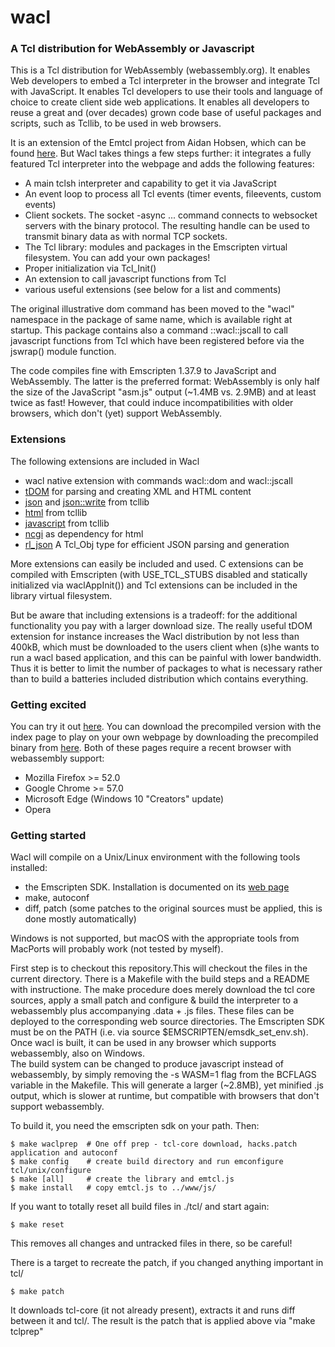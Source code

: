 # wacl

### A Tcl distribution for WebAssembly or Javascript

This is a Tcl distribution for WebAssembly (webassembly.org). It enables Web developers to embed a Tcl interpreter in the browser and integrate Tcl with JavaScript. It enables Tcl developers to use their tools and language of choice to create client side web applications. It enables all developers to reuse a great and (over decades) grown code base of useful packages and scripts, such as Tcllib, to be used in web browsers.

It is an extension of the Emtcl project from Aidan Hobsen, which can be found [here](https://aidanhs.github.io/emtcl/). But Wacl takes things a few steps further: it integrates a fully featured Tcl interpreter into the webpage and adds the following features:

* A main tclsh interpreter and capability to get it via JavaScript
* An event loop to process all Tcl events (timer events, fileevents, custom events)
* Client sockets. The socket -async ... command connects to websocket servers with the binary protocol. The resulting handle can be used to transmit binary data as with normal TCP sockets.
* The Tcl library: modules and packages in the Emscripten virtual filesystem. You can add your own packages!
* Proper initialization via Tcl_Init()
* An extension to call javascript functions from Tcl
* various useful extensions (see below for a list and comments)

The original illustrative dom command has been moved to the "wacl" namespace in the package of same name, which is available right at startup. This package contains also a command ::wacl::jscall to call javascript functions from Tcl which have been registered before via the jswrap() module function.

The code compiles fine with Emscripten 1.37.9 to JavaScript and WebAssembly. The latter is the preferred format: WebAssembly is only half the size of the JavaScript "asm.js" output (~1.4MB vs. 2.9MB) and at least twice as fast! However, that could induce incompatibilities with older browsers, which don't (yet) support WebAssembly.

### Extensions
The following extensions are included in Wacl

* wacl native extension with commands wacl::dom and wacl::jscall
* [tDOM](https://tdom.github.io/) for parsing and creating XML and HTML content
* [json](http://core.tcl.tk/tcllib/doc/tcllib-1-18/embedded/www/tcllib/files/modules/json/json.html) and [json::write](http://core.tcl.tk/tcllib/doc/tcllib-1-18/embedded/www/tcllib/files/modules/json/json_write.html) from tcllib
* [html](http://core.tcl.tk/tcllib/doc/tcllib-1-18/embedded/www/tcllib/files/modules/html/html.html) from tcllib
* [javascript](http://core.tcl.tk/tcllib/doc/tcllib-1-18/embedded/www/tcllib/files/modules/javascript/javascript.html) from tcllib
* [ncgi](http://core.tcl.tk/tcllib/doc/tcllib-1-18/embedded/www/tcllib/files/modules/ncgi/ncgi.html) as dependency for html
* [rl_json](https://github.com/RubyLane/rl_json/) A Tcl_Obj type for efficient JSON parsing and generation

More extensions can easily be included and used. C extensions can be compiled with Emscripten (with USE_TCL_STUBS disabled and statically initialized via waclAppInit()) and Tcl extensions can be included in the library virtual filesystem.

But be aware that including extensions is a tradeoff: for the additional functionality you pay with a larger download size. The really useful tDOM extension for instance increases the Wacl distribution by not less than 400kB, which must be downloaded  to the users client when (s)he wants to run a wacl based application, and this can be painful with lower bandwidth. Thus it is better to limit the number of packages to what is necessary rather than to build a batteries included distribution which contains everything.

### Getting excited
You can try it out [here](https://ecky-l.github.io/wacl/). You can download the precompiled version with the index page to play on your own webpage by downloading the precompiled binary from [here](https://ecky-l.github.io/wacl/releases/wacl.zip). Both of these pages require a recent browser with webassembly support:

* Mozilla Firefox >= 52.0
* Google Chrome >= 57.0
* Microsoft Edge (Windows 10 "Creators" update)
* Opera

### Getting started
Wacl will compile on a Unix/Linux environment with the following tools installed:

* the Emscripten SDK. Installation is documented on its [web page](http://kripken.github.io/emscripten-site/docs/getting_started/downloads.html)
* make, autoconf
* diff, patch (some patches to the original sources must be applied, this is done mostly automatically)

Windows is not supported, but macOS with the appropriate tools from MacPorts will probably work (not tested by myself).

First step is to checkout this repository.This will checkout the files in the current directory. There is a Makefile with the build steps and a README with instructione. The make procedure does merely download the tcl core sources, apply a small patch and configure & build the interpreter to a webassembly plus accompanying .data + .js files. These files can be deployed to the corresponding web source directories. The Emscripten SDK must be on the PATH (i.e. via source $EMSCRIPTEN/emsdk_set_env.sh). Once wacl is built, it can be used in any browser which supports webassembly, also on Windows.  
The build system can be changed to produce javascript instead of webassembly, by simply removing the -s WASM=1 flag from the BCFLAGS variable in the Makefile. This will generate a larger (~2.8MB), yet minified .js output, which is slower at runtime, but compatible with browsers that don't support webassembly.

To build it, you need the emscripten sdk on your path. Then:

    $ make waclprep  # One off prep - tcl-core download, hacks.patch application and autoconf
    $ make config    # create build directory and run emconfigure tcl/unix/configure
    $ make [all]     # create the library and emtcl.js
    $ make install   # copy emtcl.js to ../www/js/

If you want to totally reset all build files in ./tcl/ and start again:

    $ make reset

This removes all changes and untracked files in there, so be careful!

There is a target to recreate the patch, if you changed anything important in tcl/

    $ make patch

It downloads tcl-core (it not already present), extracts it and runs diff between 
it and tcl/. The result is the patch that is applied above via "make tclprep"


